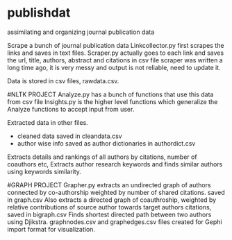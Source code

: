 # publishdat
assimilating and organizing journal publication data

Scrape a bunch of journal publication data
Linkcollector.py first scrapes the links and saves in text files.
Scraper.py actually goes to each link and saves the url, title, authors, abstract and citations in csv file
scraper was written a long time ago, it is very messy and output is not reliable, need to update it.

Data is stored in csv files, rawdata.csv.

#NLTK PROJECT
Analyze.py has a bunch of functions that use this data from csv file 
Insights.py is the higher level functions which generalize the Analyze functions to accept input
from user.

Extracted data in other files.
 - cleaned data saved in cleandata.csv
 - author wise info saved as author dictionaries in authordict.csv

Extracts details and rankings of all authors by citations, number of coauthors etc, 
Extracts author research keywords and finds similar authors using keywords similarity.

#GRAPH PROJECT
Grapher.py extracts an undirected graph of authors connected by co-authorship weighted by number of shared citations.
saved in graph.csv
Also extracts a directed graph of coauthroship, weighted by relative contributions of source author towards 
target authors citations, saved in bigraph.csv
Finds shortest directed path between two authors using Djikstra.
graphnodes.csv and graphedges.csv files created for Gephi import format for visualization.



